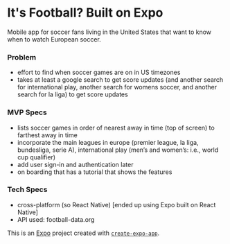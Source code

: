# It's Football? Built on Expo
Mobile app for soccer fans living in the United States that want to know when to watch European soccer.

### Problem
- effort to find when soccer games are on in US timezones
- takes at least a google search to get score updates (and another search for international play, another search for womens soccer, and another search for la liga) to get score updates

### MVP Specs
- lists soccer games in order of nearest away in time (top of screen) to farthest away in time
- incorporate the main leagues in europe (premier league, la liga, bundesliga, serie A), international play (men’s and women’s: i.e., world cup qualifier)
- add user sign-in and authentication later
- on boarding that has a tutorial that shows the features

### Tech Specs
- cross-platform (so React Native) [ended up using Expo built on React Native]
- API used: football-data.org

This is an [Expo](https://expo.dev) project created with [`create-expo-app`](https://www.npmjs.com/package/create-expo-app).


